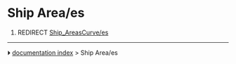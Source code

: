 # Ship Area/es
1.  REDIRECT [Ship_AreasCurve/es](Ship_AreasCurve/es.md)



---
⏵ [documentation index](../README.md) > Ship Area/es
